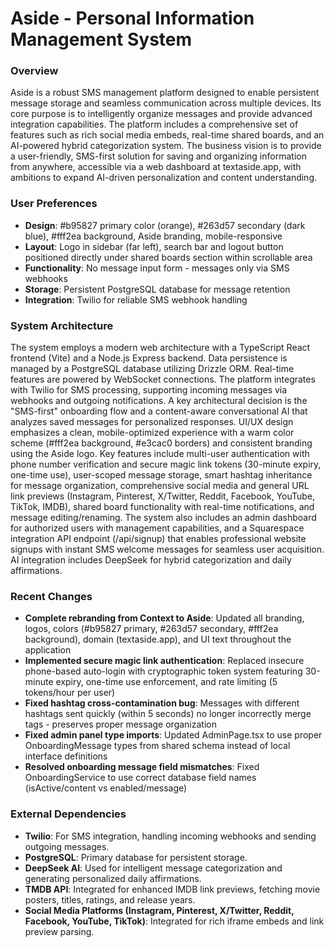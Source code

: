 # Aside - Personal Information Management System

### Overview
Aside is a robust SMS management platform designed to enable persistent message storage and seamless communication across multiple devices. Its core purpose is to intelligently organize messages and provide advanced integration capabilities. The platform includes a comprehensive set of features such as rich social media embeds, real-time shared boards, and an AI-powered hybrid categorization system. The business vision is to provide a user-friendly, SMS-first solution for saving and organizing information from anywhere, accessible via a web dashboard at textaside.app, with ambitions to expand AI-driven personalization and content understanding.

### User Preferences
- **Design**: #b95827 primary color (orange), #263d57 secondary (dark blue), #fff2ea background, Aside branding, mobile-responsive
- **Layout**: Logo in sidebar (far left), search bar and logout button positioned directly under shared boards section within scrollable area
- **Functionality**: No message input form - messages only via SMS webhooks
- **Storage**: Persistent PostgreSQL database for message retention
- **Integration**: Twilio for reliable SMS webhook handling

### System Architecture
The system employs a modern web architecture with a TypeScript React frontend (Vite) and a Node.js Express backend. Data persistence is managed by a PostgreSQL database utilizing Drizzle ORM. Real-time features are powered by WebSocket connections. The platform integrates with Twilio for SMS processing, supporting incoming messages via webhooks and outgoing notifications. A key architectural decision is the "SMS-first" onboarding flow and a content-aware conversational AI that analyzes saved messages for personalized responses. UI/UX design emphasizes a clean, mobile-optimized experience with a warm color scheme (#fff2ea background, #e3cac0 borders) and consistent branding using the Aside logo. Key features include multi-user authentication with phone number verification and secure magic link tokens (30-minute expiry, one-time use), user-scoped message storage, smart hashtag inheritance for message organization, comprehensive social media and general URL link previews (Instagram, Pinterest, X/Twitter, Reddit, Facebook, YouTube, TikTok, IMDB), shared board functionality with real-time notifications, and message editing/renaming. The system also includes an admin dashboard for authorized users with management capabilities, and a Squarespace integration API endpoint (/api/signup) that enables professional website signups with instant SMS welcome messages for seamless user acquisition. AI integration includes DeepSeek for hybrid categorization and daily affirmations.

### Recent Changes
- **Complete rebranding from Context to Aside**: Updated all branding, logos, colors (#b95827 primary, #263d57 secondary, #fff2ea background), domain (textaside.app), and UI text throughout the application
- **Implemented secure magic link authentication**: Replaced insecure phone-based auto-login with cryptographic token system featuring 30-minute expiry, one-time use enforcement, and rate limiting (5 tokens/hour per user)
- **Fixed hashtag cross-contamination bug**: Messages with different hashtags sent quickly (within 5 seconds) no longer incorrectly merge tags - preserves proper message organization
- **Fixed admin panel type imports**: Updated AdminPage.tsx to use proper OnboardingMessage types from shared schema instead of local interface definitions
- **Resolved onboarding message field mismatches**: Fixed OnboardingService to use correct database field names (isActive/content vs enabled/message)

### External Dependencies
- **Twilio**: For SMS integration, handling incoming webhooks and sending outgoing messages.
- **PostgreSQL**: Primary database for persistent storage.
- **DeepSeek AI**: Used for intelligent message categorization and generating personalized daily affirmations.
- **TMDB API**: Integrated for enhanced IMDB link previews, fetching movie posters, titles, ratings, and release years.
- **Social Media Platforms (Instagram, Pinterest, X/Twitter, Reddit, Facebook, YouTube, TikTok)**: Integrated for rich iframe embeds and link preview parsing.
